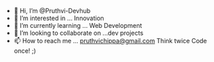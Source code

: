 - 👋 Hi, I’m @Pruthvi-Devhub
- 👀 I’m interested in ... Innovation
- 🌱 I’m currently learning ... Web Development
- 💞️ I’m looking to collaborate on ...dev projects 
- 📫 How to reach me ... pruthvichippa@gmail.com
Think twice Code once!  ;)
<!---
Pruthvi-Devhub/Pruthvi-Devhub is a ✨ special ✨ repository because its `README.md` (this file) appears on your GitHub profile.
You can click the Preview link to take a look at your changes.
--->
